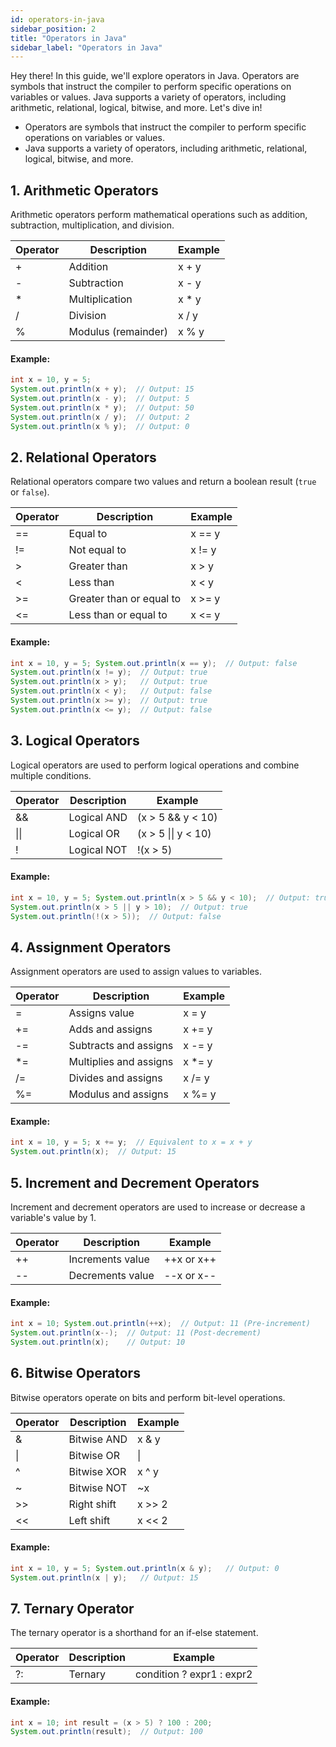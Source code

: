 ```yaml
---
id: operators-in-java
sidebar_position: 2
title: "Operators in Java"
sidebar_label: "Operators in Java"
---
```


Hey there! In this guide, we'll explore operators in Java. Operators are symbols that instruct the compiler to perform specific operations on variables or values. Java supports a variety of operators, including arithmetic, relational, logical, bitwise, and more. Let's dive in!

- Operators are symbols that instruct the compiler to perform specific operations on variables or values.
- Java supports a variety of operators, including arithmetic, relational, logical, bitwise, and more.

## 1. Arithmetic Operators

Arithmetic operators perform mathematical operations such as addition, subtraction, multiplication, and division.

| Operator | Description         | Example |
| -------- | ------------------- | ------- |
| +        | Addition            | x + y   |
| -        | Subtraction         | x - y   |
| *        | Multiplication      | x * y   |
| /        | Division            | x / y   |
| %        | Modulus (remainder) | x % y   |

#### Example:

```java
int x = 10, y = 5;
System.out.println(x + y);  // Output: 15
System.out.println(x - y);  // Output: 5
System.out.println(x * y);  // Output: 50
System.out.println(x / y);  // Output: 2
System.out.println(x % y);  // Output: 0
```

## 2. Relational Operators


Relational operators compare two values and return a boolean result (`true` or `false`).

| Operator | Description | Example |
| --- | --- | --- |
| \== | Equal to | x == y |
| != | Not equal to | x != y |
| > | Greater than | x > y |
| \< | Less than | x \< y |
| >= | Greater than or equal to | x >= y |
| \<= | Less than or equal to | x \<= y |

#### Example:

```java
int x = 10, y = 5; System.out.println(x == y);  // Output: false
System.out.println(x != y);  // Output: true
System.out.println(x > y);   // Output: true
System.out.println(x < y);   // Output: false
System.out.println(x >= y);  // Output: true
System.out.println(x <= y);  // Output: false
```

## 3. Logical Operators

Logical operators are used to perform logical operations and combine multiple conditions.

| Operator | Description | Example |
| --- | --- | --- |
| && | Logical AND | (x > 5 && y \< 10) |
| \|\| | Logical OR  | (x > 5 \|\| y \< 10) |
| ! | Logical NOT | !(x > 5) |

#### Example:
```java
int x = 10, y = 5; System.out.println(x > 5 && y < 10);  // Output: true
System.out.println(x > 5 || y > 10);  // Output: true
System.out.println(!(x > 5));  // Output: false
```

## 4. Assignment Operators
Assignment operators are used to assign values to variables.

| Operator | Description | Example |
| --- | --- | --- |
| \= | Assigns value | x = y |
| += | Adds and assigns | x += y |
| -= | Subtracts and assigns | x -= y |
| *= | Multiplies and assigns | x *= y |
| /= | Divides and assigns | x /= y |
| %= | Modulus and assigns | x %= y |

#### Example:

```java
int x = 10, y = 5; x += y;  // Equivalent to x = x + y
System.out.println(x);  // Output: 15
```

## 5. Increment and Decrement Operators


Increment and decrement operators are used to increase or decrease a variable's value by 1.

| Operator | Description | Example |
| --- | --- | --- |
| ++ | Increments value | ++x or x++ |
| -- | Decrements value | --x or x-- |

#### Example:

```java
int x = 10; System.out.println(++x);  // Output: 11 (Pre-increment)
System.out.println(x--);  // Output: 11 (Post-decrement)
System.out.println(x);    // Output: 10
```

## 6. Bitwise Operators

Bitwise operators operate on bits and perform bit-level operations.

| Operator | Description | Example |
| --- | --- | --- |
| & | Bitwise AND | x & y |
|  \|  | Bitwise OR | \| |
| ^ | Bitwise XOR | x ^ y |
| ~ | Bitwise NOT | ~x |
| >> | Right shift | x >> 2 |
| \<\< | Left shift | x \<\< 2 |

#### Example:

```java
int x = 10, y = 5; System.out.println(x & y);   // Output: 0
System.out.println(x | y);   // Output: 15
```

## 7. Ternary Operator


The ternary operator is a shorthand for an if-else statement.

| Operator | Description | Example |
| --- | --- | --- |
| ?: | Ternary | condition ? expr1 : expr2 |

#### Example:
```java
int x = 10; int result = (x > 5) ? 100 : 200;
System.out.println(result);  // Output: 100
```
